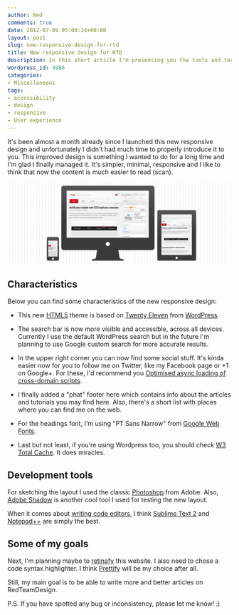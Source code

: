 ```yaml
---
author: Red
comments: true
date: 2012-07-09 05:00:24+00:00
layout: post
slug: new-responsive-design-for-rtd
title: New responsive design for RTD
description: In this short article I'm presenting you the tools and techniques I used for redesigning my new responsive website.
wordpress_id: 4986
categories:
- Miscellaneous
tags:
- accessibility
- design
- responsive
- User experience
---
```


It's been almost a month already since I launched this new responsive design and unfortunately I didn't had much time to properly introduce it to you. This improved design is something I wanted to do for a long time and I'm glad I finally managed it. It's simpler, minimal, responsive and I like to think that now the content is much easier to read (scan).

![](/dist/uploads/2012/07/new-responsive-design.jpg)

<!-- more -->

## Characteristics

Below you can find some characteristics of the new responsive design:
	
  * This new [HTML5](http://www.red-team-design.com/create-a-stylish-html5-template-from-scratch) theme is based on [Twenty Eleven](http://wordpress.org/extend/themes/twentyeleven) from [WordPress](http://wordpress.org/).
	
  * The search bar is now more visible and accessible, across all devices. Currently I use the default WordPress search but in the future I'm planning to use Google custom search for more accurate results.
	
  * In the upper right corner you can now find some social stuff. It's kinda easier now for you to follow me on Twitter, like my Facebook page or +1 on Google+. For these, I'd recommend you [Optimised async loading of cross-domain scripts](https://gist.github.com/1025811).
	
  * I finally added a "phat" footer here which contains info about the articles and tutorials you may find here. Also, there's a short list with places where you can find me on the web.
	
  * For the headings font, I'm using "PT Sans Narrow" from [Google Web Fonts](http://www.google.com/webfonts/specimen/PT+Sans+Narrow).
	
  * Last but not least, if you're using Wordpress too, you should check [W3 Total Cache](http://wordpress.org/extend/plugins/w3-total-cache/). It does miracles.

## Development tools

For sketching the layout I used the classic [Photoshop](http://www.adobe.com/products/photoshop.html) from Adobe. Also, [Adobe Shadow](http://labs.adobe.com/technologies/shadow/) is another cool tool I used for testing the new layout.

When it comes about [writing code editors](http://www.red-team-design.com/free-text-editors-tools-for-developers), I think [Sublime Text 2](http://www.sublimetext.com/2) and [Notepad++](http://notepad-plus-plus.org/) are simply the best.

## Some of my goals

Next, I'm planning maybe to [retinafy](http://f.cl.ly/items/012n0O023v2S2N1m3Q1t/How%20to%20Retinafy%20your%20Website.pdf) this website. I also need to chose a code syntax highlighter. I think [Prettify](http://code.google.com/p/google-code-prettify/) will be my choice after all.

Still, my main goal is to be able to write more and better articles on RedTeamDesign.

P.S. If you have spotted any bug or inconsistency, please let me know! :)
